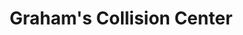 ---
title: "Graham's Collision Center"
url: /boerne/grahams-collision-center/
shop: Autowerkstatt
---